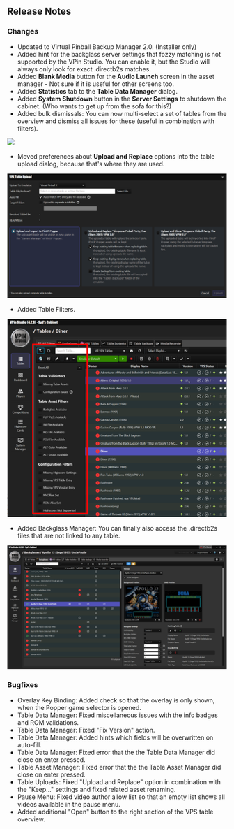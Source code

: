 ## Release Notes

### Changes

- Updated to Virtual Pinball Backup Manager 2.0. (Installer only)
- Added hint for the backglass server settings that fozzy matching is not supported by the VPin Studio. You can enable it, but the Studio will always only look for exact .directb2s matches.
- Added **Blank Media** button for the **Audio Launch** screen in the asset manager - Not sure if it is useful for other screens too.
- Added **Statistics** tab to the **Table Data Manager** dialog.
- Added **System Shutdown** button in the **Server Settings** to shutdown the cabinet. (Who wants to get up from the sofa for this?)
- Added bulk dismissals: You can now multi-select a set of tables from the overview and dismiss all issues for these (useful in combination with filters).

<img src="https://raw.githubusercontent.com/syd711/vpin-studio/main/documentation/tables/validation-error-bulk.png" width="600" />

- Moved preferences about **Upload and Replace** options into the table upload dialog, because that's where they are used.

<img src="https://raw.githubusercontent.com/syd711/vpin-studio/main/documentation/tables/uploads.png" width="600" />

- Added Table Filters.

<img src="https://raw.githubusercontent.com/syd711/vpin-studio/main/documentation/tables/filters.png" width="600" />

- Added Backglass Manager: You can finally also access the .directb2s files that are not linked to any table.

<img src="https://raw.githubusercontent.com/syd711/vpin-studio/main/documentation/tables/backglass-manager.png" width="600" />


### Bugfixes

- Overlay Key Binding: Added check so that the overlay is only shown, when the Popper game selector is opened.
- Table Data Manager: Fixed miscellaneous issues with the info badges and ROM validations.
- Table Data Manager: Fixed "Fix Version" action.
- Table Data Manager: Added hints which fields will be overwritten on auto-fill.
- Table Data Manager: Fixed error that the the Table Data Manager did close on enter pressed.
- Table Asset Manager: Fixed error that the the Table Asset Manager did close on enter pressed.
- Table Uploads: Fixed "Upload and Replace" option in combination with the "Keep..." settings and fixed related asset renaming.
- Pause Menu: Fixed video author allow list so that an empty list shows all videos available in the pause menu. 
- Added additional "Open" button to the right section of the VPS table overview.
